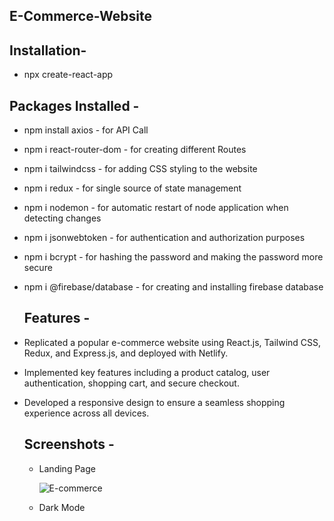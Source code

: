 ## E-Commerce-Website

## Installation-
- npx create-react-app

## Packages Installed -
- npm install axios - for API Call
- npm i react-router-dom - for creating different Routes
- npm i tailwindcss - for adding CSS styling to the website
- npm i redux - for single source of state management
- npm i nodemon - for automatic restart of node application when detecting changes
- npm i jsonwebtoken - for authentication and authorization purposes
- npm i bcrypt - for hashing the password and making the password more secure
- npm i @firebase/database - for creating and installing firebase database

  ## Features -
- Replicated a popular e-commerce website using React.js, Tailwind CSS, Redux, and Express.js, and deployed with Netlify.
- Implemented key features including a product catalog, user authentication, shopping cart, and secure checkout.
- Developed a responsive design to ensure a seamless shopping experience across all devices.

  ## Screenshots -
  - Landing Page
 
    ![E-commerce](https://github.com/Anshu1997-cloud/E-Commerce-Website/assets/135546335/23fcc1e0-18de-4770-a9d1-0697e865d4e9)

  - Dark Mode

    
